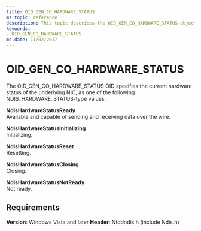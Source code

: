 ```yaml
---
title: OID_GEN_CO_HARDWARE_STATUS
ms.topic: reference
description: This topic describes the OID_GEN_CO_HARDWARE_STATUS object identifier (OID).
keywords:
- OID_GEN_CO_HARDWARE_STATUS
ms.date: 11/02/2017
---
```


# OID_GEN_CO_HARDWARE_STATUS

The OID_GEN_CO_HARDWARE_STATUS OID specifies the current hardware status of the underlying NIC, as one of the following NDIS_HARDWARE_STATUS-type values:

**NdisHardwareStatusReady**  
Available and capable of sending and receiving data over the wire.

**NdisHardwareStatusInitializing**  
Initializing.

**NdisHardwareStatusReset**  
Resetting.

**NdisHardwareStatusClosing**  
Closing.

**NdisHardwareStatusNotReady**  
Not ready.

## Requirements

**Version**: Windows Vista and later
**Header**: Ntddndis.h (include Ndis.h)

